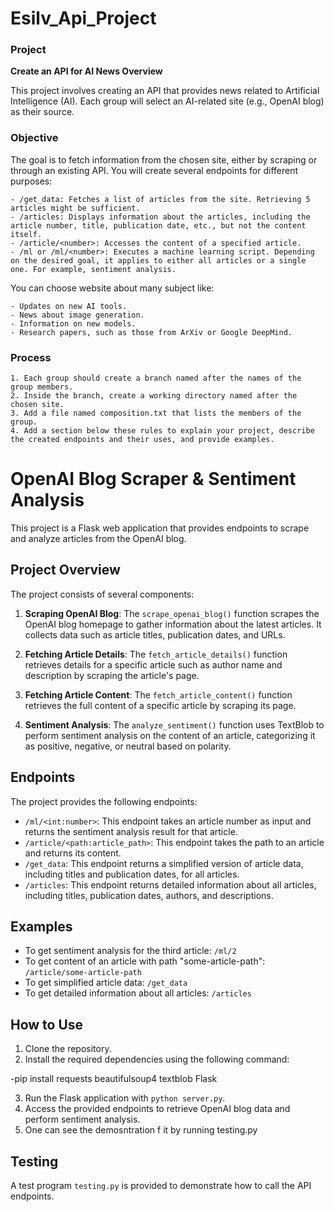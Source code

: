 # Esilv_Api_Project

### Project
**Create an API for AI News Overview**

This project involves creating an API that provides news related to Artificial Intelligence (AI). Each group will select an AI-related site (e.g., OpenAI blog) as their source.

### Objective

The goal is to fetch information from the chosen site, either by scraping or through an existing API. You will create several endpoints for different purposes:

    - /get_data: Fetches a list of articles from the site. Retrieving 5 articles might be sufficient.
    - /articles: Displays information about the articles, including the article number, title, publication date, etc., but not the content itself.
    - /article/<number>: Accesses the content of a specified article.
    - /ml or /ml/<number>: Executes a machine learning script. Depending on the desired goal, it applies to either all articles or a single one. For example, sentiment analysis.

You can choose website about many subject like:

    - Updates on new AI tools.
    - News about image generation.
    - Information on new models.
    - Research papers, such as those from ArXiv or Google DeepMind.

### Process

    1. Each group should create a branch named after the names of the group members.
    2. Inside the branch, create a working directory named after the chosen site.
    3. Add a file named composition.txt that lists the members of the group.
    4. Add a section below these rules to explain your project, describe the created endpoints and their uses, and provide examples.


# OpenAI Blog Scraper & Sentiment Analysis

This project is a Flask web application that provides endpoints to scrape and analyze articles from the OpenAI blog.

## Project Overview

The project consists of several components:

1. **Scraping OpenAI Blog**: The `scrape_openai_blog()` function scrapes the OpenAI blog homepage to gather information about the latest articles. It collects data such as article titles, publication dates, and URLs.

2. **Fetching Article Details**: The `fetch_article_details()` function retrieves details for a specific article such as author name and description by scraping the article's page.

3. **Fetching Article Content**: The `fetch_article_content()` function retrieves the full content of a specific article by scraping its page.

4. **Sentiment Analysis**: The `analyze_sentiment()` function uses TextBlob to perform sentiment analysis on the content of an article, categorizing it as positive, negative, or neutral based on polarity.

## Endpoints

The project provides the following endpoints:

- `/ml/<int:number>`: This endpoint takes an article number as input and returns the sentiment analysis result for that article.
- `/article/<path:article_path>`: This endpoint takes the path to an article and returns its content.
- `/get_data`: This endpoint returns a simplified version of article data, including titles and publication dates, for all articles.
- `/articles`: This endpoint returns detailed information about all articles, including titles, publication dates, authors, and descriptions.

## Examples

- To get sentiment analysis for the third article: `/ml/2`
- To get content of an article with path "some-article-path": `/article/some-article-path`
- To get simplified article data: `/get_data`
- To get detailed information about all articles: `/articles`

## How to Use

1. Clone the repository.
2. Install the required dependencies using the following command:

-pip install requests beautifulsoup4 textblob Flask


3. Run the Flask application with `python server.py`.
4. Access the provided endpoints to retrieve OpenAI blog data and perform sentiment analysis.
5. One can see the demosntration f it by running testing.py

## Testing

A test program `testing.py` is provided to demonstrate how to call the API endpoints.

